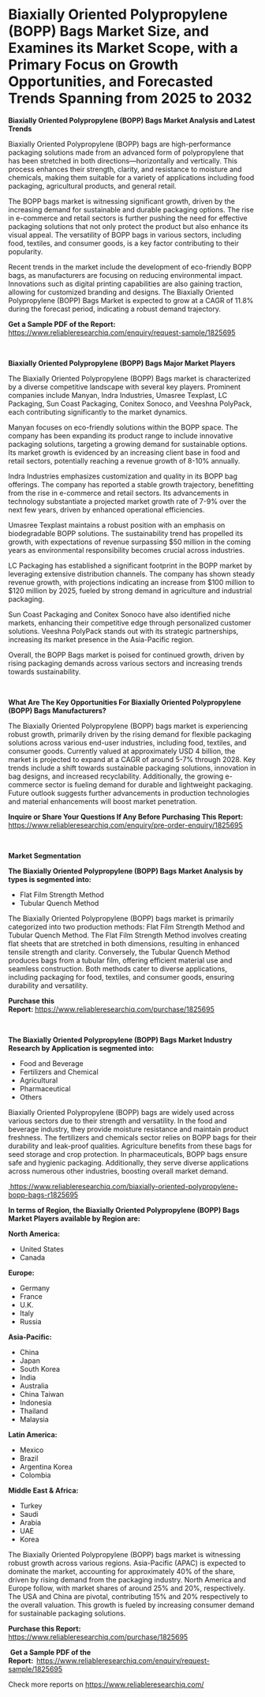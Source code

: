 <p><h1>Biaxially Oriented Polypropylene (BOPP) Bags Market Size, and Examines its Market Scope, with a Primary Focus on Growth Opportunities, and Forecasted Trends Spanning from 2025 to 2032</h1></p><p><strong>Biaxially Oriented Polypropylene (BOPP) Bags Market Analysis and Latest Trends</strong></p>
<p><p>Biaxially Oriented Polypropylene (BOPP) bags are high-performance packaging solutions made from an advanced form of polypropylene that has been stretched in both directions—horizontally and vertically. This process enhances their strength, clarity, and resistance to moisture and chemicals, making them suitable for a variety of applications including food packaging, agricultural products, and general retail.</p><p>The BOPP bags market is witnessing significant growth, driven by the increasing demand for sustainable and durable packaging options. The rise in e-commerce and retail sectors is further pushing the need for effective packaging solutions that not only protect the product but also enhance its visual appeal. The versatility of BOPP bags in various sectors, including food, textiles, and consumer goods, is a key factor contributing to their popularity.</p><p>Recent trends in the market include the development of eco-friendly BOPP bags, as manufacturers are focusing on reducing environmental impact. Innovations such as digital printing capabilities are also gaining traction, allowing for customized branding and designs. The Biaxially Oriented Polypropylene (BOPP) Bags Market is expected to grow at a CAGR of 11.8% during the forecast period, indicating a robust demand trajectory.</p></p>
<p><strong>Get a Sample PDF of the Report:&nbsp;</strong> <a href="https://www.reliableresearchiq.com/enquiry/request-sample/1825695?utm_campaign=2443&utm_medium=2&utm_source=Github&utm_content=ia&utm_term=03042025&utm_id=biaxially-oriented-polypropylene-bopp-bags">https://www.reliableresearchiq.com/enquiry/request-sample/1825695</a></p>
<p>&nbsp;</p>
<p><strong>Biaxially Oriented Polypropylene (BOPP) Bags Major Market Players</strong></p>
<p><p>The Biaxially Oriented Polypropylene (BOPP) Bags market is characterized by a diverse competitive landscape with several key players. Prominent companies include Manyan, Indra Industries, Umasree Texplast, LC Packaging, Sun Coast Packaging, Conitex Sonoco, and Veeshna PolyPack, each contributing significantly to the market dynamics.</p><p>Manyan focuses on eco-friendly solutions within the BOPP space. The company has been expanding its product range to include innovative packaging solutions, targeting a growing demand for sustainable options. Its market growth is evidenced by an increasing client base in food and retail sectors, potentially reaching a revenue growth of 8-10% annually.</p><p>Indra Industries emphasizes customization and quality in its BOPP bag offerings. The company has reported a stable growth trajectory, benefitting from the rise in e-commerce and retail sectors. Its advancements in technology substantiate a projected market growth rate of 7-9% over the next few years, driven by enhanced operational efficiencies.</p><p>Umasree Texplast maintains a robust position with an emphasis on biodegradable BOPP solutions. The sustainability trend has propelled its growth, with expectations of revenue surpassing $50 million in the coming years as environmental responsibility becomes crucial across industries.</p><p>LC Packaging has established a significant footprint in the BOPP market by leveraging extensive distribution channels. The company has shown steady revenue growth, with projections indicating an increase from $100 million to $120 million by 2025, fueled by strong demand in agriculture and industrial packaging.</p><p>Sun Coast Packaging and Conitex Sonoco have also identified niche markets, enhancing their competitive edge through personalized customer solutions. Veeshna PolyPack stands out with its strategic partnerships, increasing its market presence in the Asia-Pacific region.</p><p>Overall, the BOPP Bags market is poised for continued growth, driven by rising packaging demands across various sectors and increasing trends towards sustainability.</p></p>
<p>&nbsp;</p>
<p><strong>What Are The Key Opportunities For Biaxially Oriented Polypropylene (BOPP) Bags Manufacturers?</strong></p>
<p><p>The Biaxially Oriented Polypropylene (BOPP) bags market is experiencing robust growth, primarily driven by the rising demand for flexible packaging solutions across various end-user industries, including food, textiles, and consumer goods. Currently valued at approximately USD 4 billion, the market is projected to expand at a CAGR of around 5-7% through 2028. Key trends include a shift towards sustainable packaging solutions, innovation in bag designs, and increased recyclability. Additionally, the growing e-commerce sector is fueling demand for durable and lightweight packaging. Future outlook suggests further advancements in production technologies and material enhancements will boost market penetration.</p></p>
<p><strong>Inquire or Share Your Questions If Any Before Purchasing This Report:</strong> <a href="https://www.reliableresearchiq.com/enquiry/pre-order-enquiry/1825695?utm_campaign=2443&utm_medium=2&utm_source=Github&utm_content=ia&utm_term=03042025&utm_id=biaxially-oriented-polypropylene-bopp-bags">https://www.reliableresearchiq.com/enquiry/pre-order-enquiry/1825695</a></p>
<p>&nbsp;</p>
<p><strong>Market Segmentation</strong></p>
<p><strong>The Biaxially Oriented Polypropylene (BOPP) Bags Market Analysis by types is segmented into:</strong></p>
<p><ul><li>Flat Film Strength Method</li><li>Tubular Quench Method</li></ul></p>
<p><p>The Biaxially Oriented Polypropylene (BOPP) bags market is primarily categorized into two production methods: Flat Film Strength Method and Tubular Quench Method. The Flat Film Strength Method involves creating flat sheets that are stretched in both dimensions, resulting in enhanced tensile strength and clarity. Conversely, the Tubular Quench Method produces bags from a tubular film, offering efficient material use and seamless construction. Both methods cater to diverse applications, including packaging for food, textiles, and consumer goods, ensuring durability and versatility.</p></p>
<p><strong>Purchase this Report:&nbsp;</strong><a href="https://www.reliableresearchiq.com/purchase/1825695?utm_campaign=2443&utm_medium=2&utm_source=Github&utm_content=ia&utm_term=03042025&utm_id=biaxially-oriented-polypropylene-bopp-bags">https://www.reliableresearchiq.com/purchase/1825695</a></p>
<p>&nbsp;</p>
<p><strong>The Biaxially Oriented Polypropylene (BOPP) Bags Market Industry Research by Application is segmented into:</strong></p>
<p><ul><li>Food and Beverage</li><li>Fertilizers and Chemical</li><li>Agricultural</li><li>Pharmaceutical</li><li>Others</li></ul></p>
<p><p>Biaxially Oriented Polypropylene (BOPP) bags are widely used across various sectors due to their strength and versatility. In the food and beverage industry, they provide moisture resistance and maintain product freshness. The fertilizers and chemicals sector relies on BOPP bags for their durability and leak-proof qualities. Agriculture benefits from these bags for seed storage and crop protection. In pharmaceuticals, BOPP bags ensure safe and hygienic packaging. Additionally, they serve diverse applications across numerous other industries, boosting overall market demand.</p></p>
<p><a href="https://www.reliableresearchiq.com/biaxially-oriented-polypropylene-bopp-bags-r1825695?utm_campaign=2443&utm_medium=2&utm_source=Github&utm_content=ia&utm_term=03042025&utm_id=biaxially-oriented-polypropylene-bopp-bags">&nbsp;https://www.reliableresearchiq.com/biaxially-oriented-polypropylene-bopp-bags-r1825695</a></p>
<p><strong>In terms of Region, the Biaxially Oriented Polypropylene (BOPP) Bags Market Players available by Region are:</strong></p>
<p>
    <p> <strong> North America: </strong>
        <ul>
            <li>United States</li>
            <li>Canada</li>
        </ul>
        </p> 
    <p> <strong> Europe: </strong>
        <ul>
            <li>Germany</li>
            <li>France</li>
            <li>U.K.</li>
            <li>Italy</li>
            <li>Russia</li>
        </ul>
        </p> 
    <p> <strong> Asia-Pacific: </strong>
        <ul>
            <li>China</li>
            <li>Japan</li>
            <li>South Korea</li>
            <li>India</li>
            <li>Australia</li>
            <li>China Taiwan</li>
            <li>Indonesia</li>
            <li>Thailand</li>
            <li>Malaysia</li>
        </ul>
        </p> 
    <p> <strong> Latin America: </strong>
        <ul>
            <li>Mexico</li>
            <li>Brazil</li>
            <li>Argentina Korea</li>
            <li>Colombia</li>
        </ul>
        </p> 
    <p> <strong> Middle East & Africa: </strong>
        <ul>
            <li>Turkey</li>
            <li>Saudi</li>
            <li>Arabia</li>
            <li>UAE</li>
            <li>Korea</li>
        </ul>
    </p>
    </p>
<p><p>The Biaxially Oriented Polypropylene (BOPP) bags market is witnessing robust growth across various regions. Asia-Pacific (APAC) is expected to dominate the market, accounting for approximately 40% of the share, driven by rising demand from the packaging industry. North America and Europe follow, with market shares of around 25% and 20%, respectively. The USA and China are pivotal, contributing 15% and 20% respectively to the overall valuation. This growth is fueled by increasing consumer demand for sustainable packaging solutions.</p></p>
<p><strong>Purchase this Report: </strong><a href="https://www.reliableresearchiq.com/purchase/1825695?utm_campaign=2443&utm_medium=2&utm_source=Github&utm_content=ia&utm_term=03042025&utm_id=biaxially-oriented-polypropylene-bopp-bags">https://www.reliableresearchiq.com/purchase/1825695</a></p>
<p>&nbsp;<strong>Get a Sample PDF of the Report:&nbsp;&nbsp;</strong><a href="https://www.reliableresearchiq.com/enquiry/request-sample/1825695?utm_campaign=2443&utm_medium=2&utm_source=Github&utm_content=ia&utm_term=03042025&utm_id=biaxially-oriented-polypropylene-bopp-bags">https://www.reliableresearchiq.com/enquiry/request-sample/1825695</a></p>
<p><strong></strong></p>
<p>Check more reports on <a href="https://www.reliableresearchiq.com/?utm_campaign=2443&utm_medium=2&utm_source=Github&utm_content=ia&utm_term=03042025&utm_id=biaxially-oriented-polypropylene-bopp-bags">https://www.reliableresearchiq.com/</a></p>